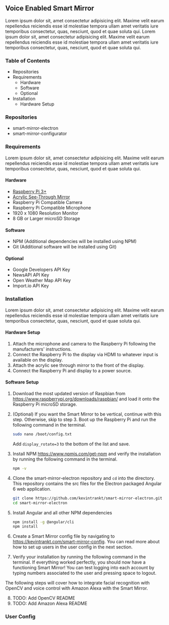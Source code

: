 ## Voice Enabled Smart Mirror
Lorem ipsum dolor sit, amet consectetur adipisicing elit. Maxime velit earum repellendus reiciendis esse id molestiae tempora ullam amet veritatis iure temporibus consectetur, quas, nesciunt, quod et quae soluta qui. Lorem ipsum dolor sit, amet consectetur adipisicing elit. Maxime velit earum repellendus reiciendis esse id molestiae tempora ullam amet veritatis iure temporibus consectetur, quas, nesciunt, quod et quae soluta qui.
### Table of Contents

 - Repositories
 - Requirements
	 - Hardware
	 - Software
	 - Optional
 - Installation
	 - Hardware Setup


### Repositories

 - smart-mirror-electron
 - smart-mirror-configurator
### Requirements
Lorem ipsum dolor sit, amet consectetur adipisicing elit. Maxime velit earum repellendus reiciendis esse id molestiae tempora ullam amet veritatis iure temporibus consectetur, quas, nesciunt, quod et quae soluta qui.
#### Hardware 

 - [Raspberry Pi 3+](https://www.amazon.com/Raspberry-Pi-RASPBERRYPI3-MODB-1GB-Model-Motherboard/dp/B01CD5VC92/ref=sr_1_5?s=pc&ie=UTF8&qid=1543362710&sr=1-5&keywords=raspberry%20pi)
 - [Acrylic See-Through Mirror](https://www.amazon.com/12-Acrylic-See-Through-Mirror/dp/B017ONH3EG)
 - Raspberry Pi Compatible Camera 
 - Raspberry Pi Compatible Microphone 
 - 1920 x 1080 Resolution Monitor
 - 8 GB or Larger microSD Storage
 
#### Software 
 - NPM (Additional dependencies will be installed using NPM)
 - Git (Additional software will be installed using Git)

#### Optional 

 - Google Developers API Key
 - NewsAPI API Key
 - Open Weather Map API Key
 - Import.io API Key
 
 ### Installation
Lorem ipsum dolor sit, amet consectetur adipisicing elit. Maxime velit earum repellendus reiciendis esse id molestiae tempora ullam amet veritatis iure temporibus consectetur, quas, nesciunt, quod et quae soluta qui.

#### Hardware Setup

 1. Attach the microphone and camera to the Raspberry Pi following the manufacturers' instructions.
 2. Connect the Raspberry Pi to the display via HDMI to whatever input is available on the display.
 3. Attach the acrylic see through mirror to the front of the display. 
 4. Connect the Raspberry Pi and display to a power source.

#### Software Setup
1. Download the most updated version of Raspbian from https://www.raspberrypi.org/downloads/raspbian/ and load it onto the Raspberry Pi microSD storage. 
2. (Optional) If you want the Smart Mirror to be vertical, continue with this step. Otherwise, skip to step 3. Boot up the Raspberry Pi and run the following command in the terminal.

   ```bash 
   sudo nano /boot/config.txt
   ```
	  Add `display_rotate=3` to the bottom of the list and save.
3. Install NPM https://www.npmjs.com/get-npm and verify the installation by running the following command in the terminal.
	```bash
	npm -v
	```
4. Clone the smart-mirror-electron repository and `cd` into the directory. This repository contains the src files for the Electron packaged Angular 6 web application.
	```bash
	git clone https://github.com/kevintrankt/smart-mirror-electron.git
	cd smart-mirror-electron
	```
5. Install Angular and all other NPM dependencies
	```bash
	npm install -g @angular/cli
	npm install
	```
6. Create a Smart Mirror config file by navigating to https://kevintrankt.com/smart-mirror-config. You can read more about how to set up users in the user config in the next section.
7. Verify your installation by running the following command in the terminal. If everything worked perfectly, you should now have a functioning Smart Mirror! 
You can test logging into each account by typing numbers associated to the user and pressing space to logout. 

The following steps will cover how to integrate facial recognition with OpenCV and voice control with Amazon Alexa with the Smart Mirror.

8. TODO: Add OpenCV README
9. TODO: Add Amazon Alexa README
  
### User Config
